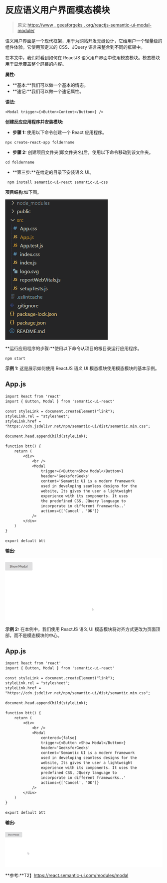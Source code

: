 # 反应语义用户界面模态模块

> 原文:[https://www . geesforgeks . org/reactjs-semantic-ui-modal-module/](https://www.geeksforgeeks.org/reactjs-semantic-ui-modal-module/)

语义用户界面是一个现代框架，用于为网站开发无缝设计，它给用户一个轻量级的组件体验。它使用预定义的 CSS、JQuery 语言来整合到不同的框架中。

在本文中，我们将看到如何在 ReactJS 语义用户界面中使用模态模块。模态模块用于显示覆盖整个屏幕的内容。

**属性:**

*   **基本:**我们可以做一个基本的情态。
*   **速记:**我们可以做一个速记属性。

**语法:**

```
<Modal trigger={<Button>Content</Button>} />
```

**创建反应应用程序并安装模块:**

*   **步骤 1:** 使用以下命令创建一个 React 应用程序。

```
npx create-react-app foldername
```

*   **步骤 2:** 创建项目文件夹(即文件夹名)后，使用以下命令移动到该文件夹。

```
cd foldername
```

*   **第三步:**在给定的目录下安装语义 UI。

```
 npm install semantic-ui-react semantic-ui-css
```

**项目结构**:如下图。

![](img/f04ae0d8b722a9fff0bd9bd138b29c23.png)

**运行应用程序的步骤:**使用以下命令从项目的根目录运行应用程序。

```
npm start
```

**示例 1:** 这是展示如何使用 ReactJS 语义 UI 模态模块使用模态模块的基本示例。

## App.js

```
import React from 'react'
import { Button, Modal } from 'semantic-ui-react'

const styleLink = document.createElement("link");
styleLink.rel = "stylesheet";
styleLink.href = 
"https://cdn.jsdelivr.net/npm/semantic-ui/dist/semantic.min.css";

document.head.appendChild(styleLink);

function btt() {
    return (
        <div>
            <br />
            <Modal
                trigger={<Button>Show Modal</Button>}
                header='GeeksforGeeks'
                content='Semantic UI is a modern framework 
                used in developing seamless designs for the 
                website, Its gives the user a lightweight 
                experience with its components. It uses 
                the predefined CSS, JQuery language to 
                incorporate in different frameworks..'
                actions={['Cancel', 'OK']}
            />
        </div>
    )
}

export default btt
```

**输出:**

![](img/a2ef96311d903df572d246b18281cc8f.png)

**示例 2:** 在本例中，我们使用 ReactJS 语义 UI 模态模块将对齐方式更改为页面顶部，而不是模态模块的中心。

## App.js

```
import React from 'react'
import { Button, Modal } from 'semantic-ui-react'

const styleLink = document.createElement("link");
styleLink.rel = "stylesheet";
styleLink.href = 
"https://cdn.jsdelivr.net/npm/semantic-ui/dist/semantic.min.css";

document.head.appendChild(styleLink);

function btt() {
    return (
        <div>
            <br />
            <Modal
                centered={false}
                trigger={<Button >Show Modal</Button>}
                header='GeeksforGeeks'
                content='Semantic UI is a modern framework 
                used in developing seamless designs for the 
                website, Its gives the user a lightweight 
                experience with its components. It uses the 
                predefined CSS, JQuery language to 
                incorporate in different frameworks..'
                actions={['Cancel', 'OK']}
            />
        </div>
    )
}

export default btt
```

**输出:**

![](img/d260a1fec2ac51392635466476e7ec8e.png)

**参考:**T2】https://react.semantic-ui.com/modules/modal